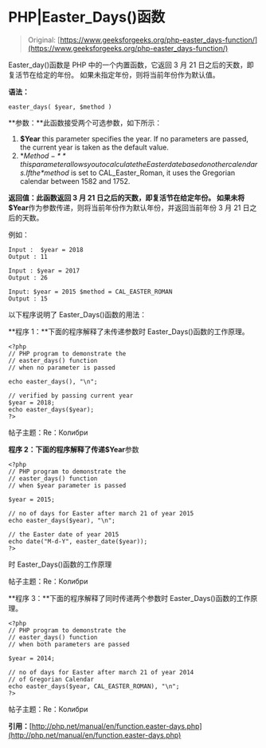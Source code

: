 # PHP|Easter_Days()函数

> Original: [https://www.geeksforgeeks.org/php-easter_days-function/](https://www.geeksforgeeks.org/php-easter_days-function/)

Easter_day()函数是 PHP 中的一个内置函数，它返回 3 月 21 日之后的天数，即复活节在给定的年份。 如果未指定年份，则将当前年份作为默认值。

**语法：**

```
easter_days( $year, $method )
```

**参数：**此函数接受两个可选参数，如下所示：

1.  **$Year** this parameter specifies the year. If no parameters are passed, the current year is taken as the default value.
2.  **$Method-** this parameter allows you to calculate the Easter date based on other calendars. If the *$method* is set to CAL_Easter_Roman, it uses the Gregorian calendar between 1582 and 1752.

**返回值：**此函数返回 3 月 21 日之后的天数，即复活节在给定年份。 如果未将**$Year**作为参数传递，则将当前年份作为默认年份，并返回当前年份 3 月 21 日之后的天数。

例如：

```
Input :  $year = 2018
Output : 11

Input : $year = 2017
Output : 26  

Input: $year = 2015 $method = CAL_EASTER_ROMAN
Output : 15  

```

以下程序说明了 Easter_Days()函数的用法：

**程序 1：**下面的程序解释了未传递参数时 Easter_Days()函数的工作原理。

```
<?php
// PHP program to demonstrate the 
// easter_days() function 
// when no parameter is passed 

echo easter_days(), "\n";  

// verified by passing current year
$year = 2018; 
echo easter_days($year);  
?>
```

帖子主题：Re：Колибри

**程序 2：**下面的程序解释了传递**$Year**参数

```
<?php
// PHP program to demonstrate the 
// easter_days() function 
// when $year parameter is passed 

$year = 2015; 

// no of days for Easter after march 21 of year 2015
echo easter_days($year), "\n";  

// the Easter date of year 2015
echo date("M-d-Y", easter_date($year));     
?>
```

时 Easter_Days()函数的工作原理

帖子主题：Re：Колибри

**程序 3：**下面的程序解释了同时传递两个参数时 Easter_Days()函数的工作原理。

```
<?php
// PHP program to demonstrate the 
// easter_days() function 
// when both parameters are passed 

$year = 2014; 

// no of days for Easter after march 21 of year 2014 
// of Gregorian Calendar
echo easter_days($year, CAL_EASTER_ROMAN), "\n";  
?>
```

帖子主题：Re：Колибри

**引用：**[http://php.net/manual/en/function.easter-days.php](http://php.net/manual/en/function.easter-days.php)